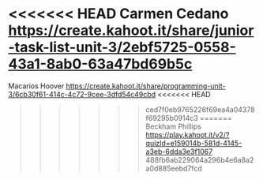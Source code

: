 <<<<<<< HEAD
Carmen Cedano
https://create.kahoot.it/share/junior-task-list-unit-3/2ebf5725-0558-43a1-8ab0-63a47bd69b5c
=======
Macarios Hoover
https://create.kahoot.it/share/programming-unit-3/6cb30f61-414c-4c72-9cee-3dfd54c49cbd
<<<<<<< HEAD
>>>>>>> ced7f0eb9765226f69ea4a04378f69295b0914c3
=======
Beckham Phillips
https://play.kahoot.it/v2/?quizId=e159014b-581d-4145-a3eb-6dda3e3f1067
>>>>>>> 488fb6ab229064a296b4e6a8a2a0d885eebd7fcd
